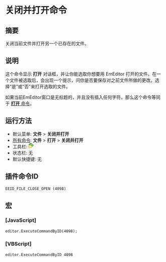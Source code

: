 # 关闭并打开命令

## 摘要

关闭当前文件并打开另一个已存在的文件。

## 说明

这个命令显示 **打开** 对话框，并让你能选取你想要用 EmEditor 打开的文件。在一个文件被选取后，会出现一个提示，问你是否要保存对之前文件所做的更改。选择“是”或“否”来打开选取的文件。

如果当前EmEditor窗口是无标题的，并且没有插入任何字符，那么这个命令等同于 [**打开** 命令](file_open)。

## 运行方法

- 默认菜单: **文件** \> **关闭并打开**
- [所有命令](../tools/all_commands): **文件** \> **打开**
\> **关闭并打开**
- 工具栏:
![](../../images/filecloseopen.png)
- 状态栏: 无
- 默认快捷键: 无

## 插件命令ID

```
EEID_FILE_CLOSE_OPEN (4098)
```

## 宏

### \[JavaScript\]

```
editor.ExecuteCommandByID(4098);
```

### \[VBScript\]

```
editor.ExecuteCommandByID 4098
```
